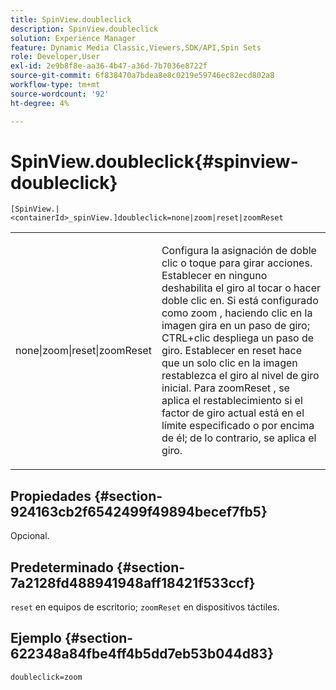 ```yaml
---
title: SpinView.doubleclick
description: SpinView.doubleclick
solution: Experience Manager
feature: Dynamic Media Classic,Viewers,SDK/API,Spin Sets
role: Developer,User
exl-id: 2e9b8f8e-aa36-4b47-a36d-7b7036e8722f
source-git-commit: 6f838470a7bdea8e8c0219e59746ec82ecd802a8
workflow-type: tm+mt
source-wordcount: '92'
ht-degree: 4%

---
```


# SpinView.doubleclick{#spinview-doubleclick}

`[SpinView.|<containerId>_spinView.]doubleclick=none|zoom|reset|zoomReset`

<table id="table_E314540D347D47699C04EB80D20C0721"> 
 <tbody> 
  <tr> 
   <td colname="col1"> <p> <span class="codeph"> none|zoom|reset|zoomReset </span> </p> </td> 
   <td colname="col2"> <p> Configura la asignación de doble clic o toque para girar acciones. Establecer en <span class="codeph"> ninguno </span> deshabilita el giro al tocar o hacer doble clic en. Si está configurado como <span class="codeph"> zoom </span>, haciendo clic en la imagen gira en un paso de giro; CTRL+clic despliega un paso de giro. Establecer en <span class="codeph"> reset </span> hace que un solo clic en la imagen restablezca el giro al nivel de giro inicial. Para <span class="codeph"> zoomReset </span>, se aplica el restablecimiento si el factor de giro actual está en el límite especificado o por encima de él; de lo contrario, se aplica el giro. </p> </td> 
  </tr> 
 </tbody> 
</table>

## Propiedades {#section-924163cb2f6542499f49894becef7fb5}

Opcional.

## Predeterminado {#section-7a2128fd488941948aff18421f533ccf}

`reset` en equipos de escritorio; `zoomReset` en dispositivos táctiles.

## Ejemplo {#section-622348a84fbe4ff4b5dd7eb53b044d83}

`doubleclick=zoom`
